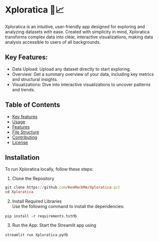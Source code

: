 # Xploratica 🚀📈
Xploratica is an intuitive, user-friendly app designed for exploring and analyzing datasets with ease. Created with simplicity in mind, Xploratica transforms complex data into clear, interactive visualizations, making data analysis accessible to users of all backgrounds.

## Key Features:

- Data Upload: Upload any dataset directly to start exploring.
- Overview: Get a summary overview of your data, including key metrics and structural insights.
- Visualizations: Dive into interactive visualizations to uncover patterns and trends.

## Table of Contents
- [Key features](#key)
- [Usage](#usage)
- [Features](#features)
- [File Structure](#file-structure)
- [Contributing](#contributing)
- [License](#license)

## Installation  
To run Xploratica locally, follow these steps:

1. Clone the Repository
```rb
git clone https://github.com/KenMackMe/Xploratica.git
cd Xploratica
```
  
2. Install Required Libraries
<br> Use the following command to install the dependencies:

`pip install -r requirements.txt`rb

3. Run the App: Start the Streamlit app using

`streamlit run Xploratica.py`rb

